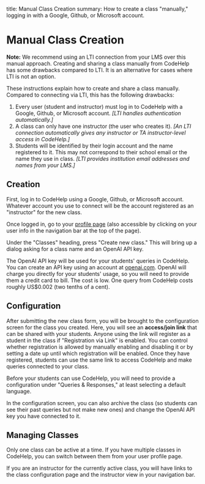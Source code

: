 title:  Manual Class Creation
summary:  How to create a class "manually," logging in with a Google, Github, or Microsoft account.


# Manual Class Creation

<p class="notification is-info"><b>Note:</b> We recommend using an LTI connection from your LMS over this manual approach.  Creating and sharing a class manually from CodeHelp has some drawbacks compared to LTI.  It is an alternative for cases where LTI is not an option.</p>

These instructions explain how to create and share a class manually.
Compared to connecting via LTI, this has the following drawbacks:

  1. Every user (student and instructor) must log in to CodeHelp with a Google, Github, or Microsoft account.  <i>[LTI handles authentication automatically.]</i>
  2. A class can only have one instructor (the user who creates it).  <i>[An LTI connection automatically gives any instructor or TA instructor-level access in CodeHelp.]</i>
  3. Students will be identified by their login account and the name registered to it.  This may not correspond to their school email or the name they use in class.  <i>[LTI provides institution email addresses and names from your LMS.]</i>

## Creation

First, log in to CodeHelp using a Google, Github, or Microsoft account.
Whatever account you use to connect will be the account registered as an "instructor" for the new class.

Once logged in, go to your <a href="/profile/">profile page</a> (also accessible by clicking on your user info in the navigation bar at the top of the page).

Under the "Classes" heading, press "Create new class."
This will bring up a dialog asking for a class name and an OpenAI API key.

The OpenAI API key will be used for your students' queries in CodeHelp.
You can create an API key using an account at <a href="https://openai.com/">openai.com</a>.
OpenAI will charge you directly for your students' usage, so you will need to provide them a credit card to bill.
The cost is low.
One query from CodeHelp costs roughly US$0.002 (two tenths of a cent).

## Configuration

After submitting the new class form, you will be brought to the configuration screen for the class you created.
Here, you will see an <b>access/join link</b> that can be shared with your students.
Anyone using the link will register as a student in the class if "Registration via Link" is enabled.
You can control whether registration is allowed by manually enabling and disabling it or by setting a date up until which registration will be enabled.
Once they have registered, students can use the same link to access CodeHelp and make queries connected to your class.

Before your students can use CodeHelp, you will need to provide a configuration under "Queries &amp; Responses," at least selecting a default language.

In the configuration screen, you can also archive the class (so students can see their past queries but not make new ones) and change the OpenAI API key you have connected to it.

## Managing Classes

Only one class can be active at a time.
If you have multiple classes in CodeHelp, you can switch between them from your user profile page.

If you are an instructor for the currently active class, you will have links to the class configuration page and the instructor view in your navigation bar.
